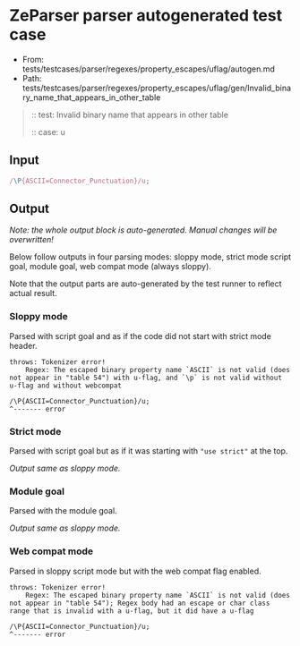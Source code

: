 # ZeParser parser autogenerated test case

- From: tests/testcases/parser/regexes/property_escapes/uflag/autogen.md
- Path: tests/testcases/parser/regexes/property_escapes/uflag/gen/Invalid_binary_name_that_appears_in_other_table

> :: test: Invalid binary name that appears in other table
>
> :: case: u

## Input


`````js
/\P{ASCII=Connector_Punctuation}/u;
`````

## Output

_Note: the whole output block is auto-generated. Manual changes will be overwritten!_

Below follow outputs in four parsing modes: sloppy mode, strict mode script goal, module goal, web compat mode (always sloppy).

Note that the output parts are auto-generated by the test runner to reflect actual result.

### Sloppy mode

Parsed with script goal and as if the code did not start with strict mode header.

`````
throws: Tokenizer error!
    Regex: The escaped binary property name `ASCII` is not valid (does not appear in "table 54") with u-flag, and `\p` is not valid without u-flag and without webcompat

/\P{ASCII=Connector_Punctuation}/u;
^------- error
`````

### Strict mode

Parsed with script goal but as if it was starting with `"use strict"` at the top.

_Output same as sloppy mode._

### Module goal

Parsed with the module goal.

_Output same as sloppy mode._

### Web compat mode

Parsed in sloppy script mode but with the web compat flag enabled.

`````
throws: Tokenizer error!
    Regex: The escaped binary property name `ASCII` is not valid (does not appear in "table 54"); Regex body had an escape or char class range that is invalid with a u-flag, but it did have a u-flag

/\P{ASCII=Connector_Punctuation}/u;
^------- error
`````

